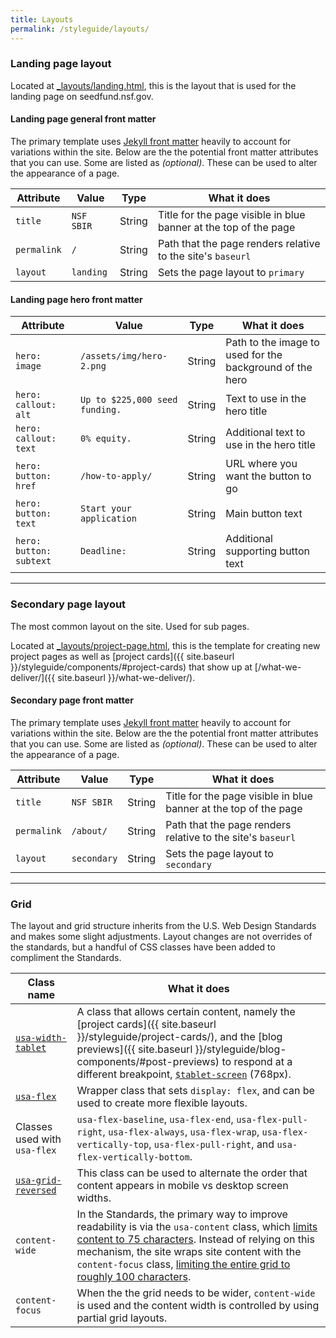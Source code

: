 ```yaml
---
title: Layouts
permalink: /styleguide/layouts/
---
```


### Landing page layout

Located at [_layouts/landing.html](https://github.com/18F/18f.gsa.gov/tree/master/_layouts/primary.html), this is the layout that is used for the landing page on seedfund.nsf.gov.

#### Landing page general front matter

The primary template uses [Jekyll front matter](https://jekyllrb.com/docs/frontmatter/) heavily to account for variations within the site. Below are the the potential front matter attributes that you can use. Some are listed as _(optional)_. These can be used to alter the appearance of a page.

Attribute | Value | Type | What it does
--- | --- | --- | ---
`title` | `NSF SBIR` | String | Title for the page visible in blue banner at the top of the page
`permalink` | `/` | String | Path that the page renders relative to the site's `baseurl`
`layout` | `landing`  | String | Sets the page layout to `primary`



#### Landing page hero front matter

Attribute | Value | Type | What it does
--- | --- | --- | ---
`hero: image` | `/assets/img/hero-2.png` | String | Path to the image to used for the background of the hero
`hero: callout: alt` | `Up to $225,000 seed funding.` | String |  Text to use in the hero title
`hero: callout: text` | `0% equity.` | String |  Additional text to use in the hero title
`hero: button: href` | `/how-to-apply/` | String |  URL where you want the button to go
`hero: button: text` | `Start your application` | String | Main button text
`hero: button: subtext` | `Deadline:` | String |  Additional supporting button text

---

### Secondary page layout

The most common layout on the site. Used for sub pages.

Located at [_layouts/project-page.html](https://github.com/18F/18f.gsa.gov/tree/master/_layouts/project-page.html), this is the template for creating new project pages as well as [project cards]({{ site.baseurl }}/styleguide/components/#project-cards) that show up at [/what-we-deliver/]({{ site.baseurl }}/what-we-deliver/).

#### Secondary page front matter

The primary template uses [Jekyll front matter](https://jekyllrb.com/docs/frontmatter/) heavily to account for variations within the site. Below are the the potential front matter attributes that you can use. Some are listed as _(optional)_. These can be used to alter the appearance of a page.

Attribute | Value | Type | What it does
--- | --- | --- | ---
`title` | `NSF SBIR` | String | Title for the page visible in blue banner at the top of the page
`permalink` | `/about/` | String | Path that the page renders relative to the site's `baseurl`
`layout` | `secondary`  | String | Sets the page layout to `secondary`

---

### Grid

The layout and grid structure inherits from the U.S. Web Design Standards and makes some slight adjustments. Layout changes are not overrides of the standards, but a handful of CSS classes have been added to compliment the Standards.

Class name | What it does
--- | ---
[`usa-width-tablet`](https://github.com/18F/18f.gsa.gov/blob/master/_sass/_core/grid.scss) | A class that allows certain content, namely the [project cards]({{ site.baseurl }}/styleguide/project-cards/), and the [blog previews]({{ site.baseurl }}/styleguide/blog-components/#post-previews) to respond at a different breakpoint, [`$tablet-screen`](https://github.com/18F/18f.gsa.gov/blob/master/_sass/_core/variables.scss) (768px).
[`usa-flex`](https://github.com/18F/18f.gsa.gov/blob/master/_sass/_components/layout.scss) | Wrapper class that sets `display: flex`, and can be used to create more flexible layouts.
Classes used with `usa-flex` | `usa-flex-baseline`, `usa-flex-end`, `usa-flex-pull-right`, `usa-flex-always`, `usa-flex-wrap`, `usa-flex-vertically-top`, `usa-flex-pull-right`, and `usa-flex-vertically-bottom`.
[`usa-grid-reversed`](https://github.com/18F/18f.gsa.gov/blob/master/_sass/_core/grid.scss) | This class can be used to alternate the order that content appears in mobile vs desktop screen widths.
`content-wide` | In the Standards, the primary way to improve readability is via the `usa-content` class, which [limits content to 75 characters](https://standards.usa.gov/components/typography/#typesetting). Instead of relying on this mechanism, the site wraps site content with the `content-focus` class, [limiting the entire grid to roughly 100 characters](https://github.com/18F/18f.gsa.gov/blob/master/_sass/_components/layout.scss).
`content-focus` | When the the grid needs to be wider, `content-wide` is used and the content width is controlled by using partial grid layouts.
